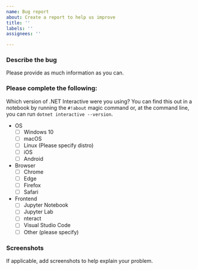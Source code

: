 ```yaml
---
name: Bug report
about: Create a report to help us improve
title: ''
labels: ''
assignees: ''

---
```


### Describe the bug
Please provide as much information as you can.

### Please complete the following:

Which version of .NET Interactive were you using? You can find this out in a notebook by running the `#!about` magic command or, at the command line, you can run `dotnet interactive --version`.

 - OS
    - [ ] Windows 10
    - [ ] macOS
    - [ ] Linux (Please specify distro)
    - [ ] iOS
    - [ ] Android
 - Browser 
    - [ ] Chrome
    - [ ] Edge
    - [ ] Firefox
    - [ ] Safari
 - Frontend
    - [ ] Jupyter Notebook
    - [ ] Jupyter Lab
    - [ ] nteract
    - [ ] Visual Studio Code
    - [ ] Other (please specify)

### Screenshots
If applicable, add screenshots to help explain your problem.
